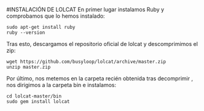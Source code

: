 #INSTALACIÓN DE LOLCAT
En primer lugar instalamos Ruby y comprobamos que lo hemos instalado:
```
sudo apt-get install ruby
ruby --version
```
Tras esto, descargamos el repositorio oficial de lolcat y descomprimimos el zip:
```
wget https://github.com/busyloop/lolcat/archive/master.zip
unzip master.zip
```
Por último, nos metemos en la carpeta recién obtenida tras decomprimir , nos dirigimos a la carpeta bin e instalamos:
```
cd lolcat-master/bin
sudo gem install lolcat
```
